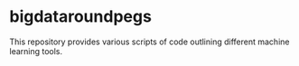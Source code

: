 # bigdataroundpegs
This repository provides various scripts of code outlining different machine learning tools.
